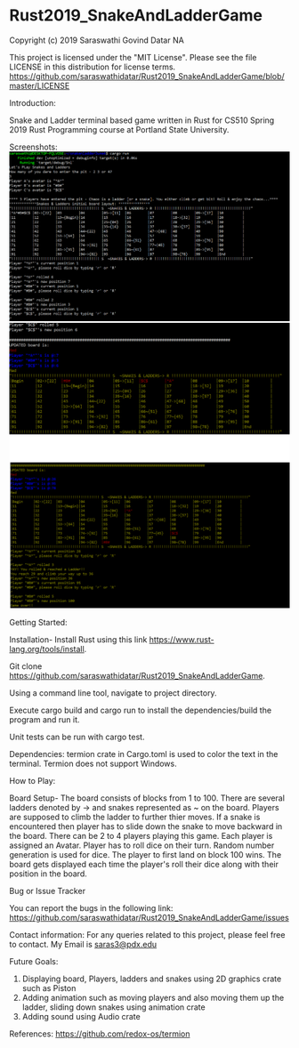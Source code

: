 # Rust2019_SnakeAndLadderGame
Copyright (c) 2019 Saraswathi Govind Datar NA

This project is licensed under the "MIT License". Please see the file LICENSE in this distribution for license terms.
https://github.com/saraswathidatar/Rust2019_SnakeAndLadderGame/blob/master/LICENSE

Introduction:

Snake and Ladder terminal based game written in Rust for CS510 Spring 2019 Rust Programming course at Portland State University.

Screenshots:
![Screenshot1.png](https://github.com/saraswathidatar/Rust2019_SnakeAndLadderGame/blob/master/static/Screenshot1.png)
![Screenshot2.png](https://github.com/saraswathidatar/Rust2019_SnakeAndLadderGame/blob/master/static/Screenshot2.png)
![Screenshot3.png](https://github.com/saraswathidatar/Rust2019_SnakeAndLadderGame/blob/master/static/Screenshot3.png)

Getting Started:

Installation-
Install Rust using this link https://www.rust-lang.org/tools/install.

Git clone https://github.com/saraswathidatar/Rust2019_SnakeAndLadderGame.

Using a command line tool, navigate to project directory.

Execute cargo build and cargo run to install the dependencies/build the program and run it.

Unit tests can be run with cargo test.

Dependencies:
termion crate in Cargo.toml is used to color the text in the terminal.
Termion does not support Windows.

How to Play:

Board Setup-
The board consists of blocks from 1 to 100. There are several ladders denoted by -> and snakes represented as ~ on the board. Players are supposed to climb the ladder to further thier moves. If a snake is encountered then player has to slide down the snake to move backward in the board. There can be 2 to 4 players playing this game. Each player is assigned an Avatar. Player has to roll dice on their turn. Random number generation is used for dice. The player to first land on block 100 wins. The board gets displayed each time the player's roll their dice along with their position in the board. 

Bug or Issue Tracker

You can report the bugs in the following link: https://github.com/saraswathidatar/Rust2019_SnakeAndLadderGame/issues

Contact information:
For any queries related to this project, please feel free to contact. My Email is saras3@pdx.edu

Future Goals:
1. Displaying board, Players, ladders and snakes using 2D graphics crate such as Piston
2. Adding animation such as moving players and also moving them up the ladder, sliding down snakes using animation crate
3. Adding sound using Audio crate

References:
https://github.com/redox-os/termion

